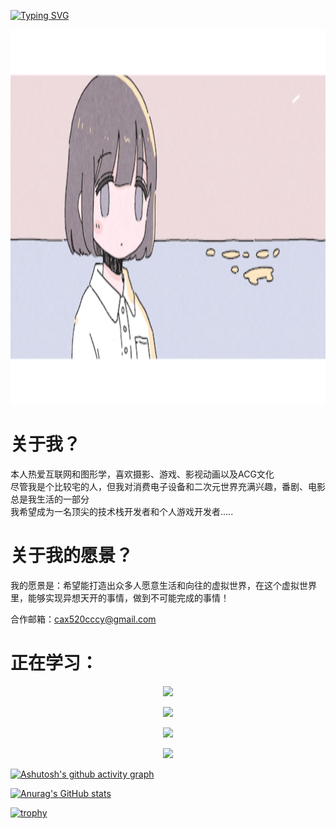 
<a href="https://git.io/typing-svg"><img src="https://readme-typing-svg.demolab.com?font=Fira+Code&size=50&pause=1000&color=F79BED&center=true&width=1080&height=100&lines=Print(%22%E4%BD%A0%E5%A5%BD+%EF%BC%81%E4%B8%96%E7%95%8C%22)" alt="Typing SVG" /></a>

<img src="/img/19.gif" alt="alt text" width="100%" height="600px" padding="auto">



# 关于我？

<p>本人热爱互联网和图形学，喜欢摄影、游戏、影视动画以及ACG文化<br>
尽管我是个比较宅的人，但我对消费电子设备和二次元世界充满兴趣，番剧、电影总是我生活的一部分<br>
我希望成为一名顶尖的技术栈开发者和个人游戏开发者.....</p>


# 关于我的愿景？
我的愿景是：希望能打造出众多人愿意生活和向往的虚拟世界，在这个虚拟世界里，能够实现异想天开的事情，做到不可能完成的事情！

合作邮箱：cax520cccy@gmail.com

<!-- 技术栈图标 -->
<h1>正在学习：</h1>
<p align="center">
  <a href="https://skillicons.dev">
    <img src="https://skillicons.dev/icons?i=c,cpp,cs,java,python,go,js,html,css,ts" />
  </a>
</p>
<p align="center">
  <a href="https://skillicons.dev">
    <img src="https://skillicons.dev/icons?i=git,github,idea,clion,pycharm,webstorm,rider,visualstudio,vscode,linux,windows,ubuntu" />
  </a>
</p>
<p align="center">
  <a href="https://skillicons.dev">
    <img src="https://skillicons.dev/icons?i=npm,nodejs,cmake,dotnet,nginx,mysql,redis,docker,maven,qt" />
  </a>
</p>

<p align="center">
  <a href="https://skillicons.dev">
    <img src="https://skillicons.dev/icons?i=pr,ae,au,ps,godot,unreal,unity,blender" />
  </a>
</p>

[![Ashutosh's github activity graph](https://github-readme-activity-graph.vercel.app/graph?username=EchoLumi&bg_color=6aece3&color=000000&line=ffffff&point=403d3d&area=true&hide_border=true)](https://github.com/ashutosh00710/github-readme-activity-graph)

[![Anurag's GitHub stats](https://github-readme-stats.vercel.app/api?username=EchoLumi)](https://github.com/anuraghazra/github-readme-stats)

[![trophy](https://github-profile-trophy.vercel.app/?username=ryo-ma&theme=onedark)](https://github.com/ryo-ma/github-profile-trophy)

